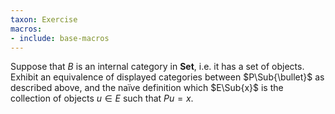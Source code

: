 ```yaml
---
taxon: Exercise
macros:
- include: base-macros
---
```


Suppose that $B$ is an internal category in $\mathbf{Set}$, i.e.
it has a set of objects. Exhibit an equivalence of displayed categories between
$P\Sub{\bullet}$ as described above, and the naïve definition which $E\Sub{x}$ is the
collection of objects $u\in E$ such that $Pu = x$.
